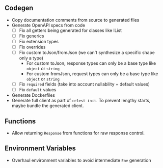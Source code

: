 ## Codegen

- Copy documentation comments from source to generated files
- Generate OpenAPI specs from code
    - [ ] Fix all getters being generated for classes like IList
    - [ ] Fix generics
    - [ ] Fix extension types
    - [ ] Fix overrides
    - [ ] Fix custom toJson/fromJson (we can't synthesize a specific shape only a type)
        - For custom toJson, response types can only be a base type like `object` or `string`
        - For custom fromJson, request types can only be a base type like `object` or `string`
    - [ ] Fix `required` fields (take into account nullability + default values)
    - [ ] Fix `default` values
- Generate Dockerfiles
- Generate full client as part of `celest init`. To prevent lengthy starts, maybe bundle the generated client.

## Functions

- Allow returning `Response` from functions for raw response control.

## Environment Variables

- Overhaul environment variables to avoid intermediate `Env` generation
